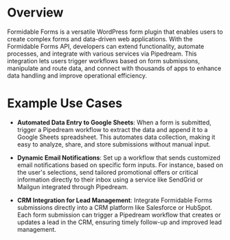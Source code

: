 # Overview

Formidable Forms is a versatile WordPress form plugin that enables users to create complex forms and data-driven web applications. With the Formidable Forms API, developers can extend functionality, automate processes, and integrate with various services via Pipedream. This integration lets users trigger workflows based on form submissions, manipulate and route data, and connect with thousands of apps to enhance data handling and improve operational efficiency.

# Example Use Cases

- **Automated Data Entry to Google Sheets**: When a form is submitted, trigger a Pipedream workflow to extract the data and append it to a Google Sheets spreadsheet. This automates data collection, making it easy to analyze, share, and store submissions without manual input.

- **Dynamic Email Notifications**: Set up a workflow that sends customized email notifications based on specific form inputs. For instance, based on the user's selections, send tailored promotional offers or critical information directly to their inbox using a service like SendGrid or Mailgun integrated through Pipedream.

- **CRM Integration for Lead Management**: Integrate Formidable Forms submissions directly into a CRM platform like Salesforce or HubSpot. Each form submission can trigger a Pipedream workflow that creates or updates a lead in the CRM, ensuring timely follow-up and improved lead management.
